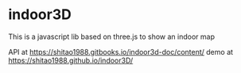 indoor3D
========

This is a javascript lib based on three.js to show an indoor map

API at https://shitao1988.gitbooks.io/indoor3d-doc/content/
demo at https://shitao1988.github.io/indoor3D/
